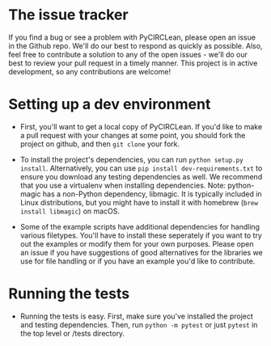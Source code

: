 The issue tracker
=================

If you find a bug or see a problem with PyCIRCLean, please open an issue in the Github
repo. We'll do our best to respond as quickly as possible. Also, feel free to contribute a solution
to any of the open issues - we'll do our best to review your pull request in a timely manner.
This project is in active development, so any contributions are welcome!


Setting up a dev environment
============================

* First, you'll want to get a local copy of PyCIRCLean. If you'd like to make a pull request
with your changes at some point, you should fork the project on github, and then `git clone`
your fork.

* To install the project's dependencies, you can run `python setup.py install`. Alternatively,
you can use `pip install dev-requirements.txt` to ensure you download any testing dependencies as well.
We recommend that you use a virtualenv when installing dependencies. Note: python-magic has a non-Python
dependency, libmagic. It is typically included in Linux distributions, but you might have to install
it with homebrew (`brew install libmagic`) on macOS.

* Some of the example scripts have additional dependencies for handling various filetypes. You'll have to
install these seperately if you want to try out the examples or modify them for your own purposes.
Please open an issue if you have suggestions of good alternatives for the libraries we use for file handling
or if you have an example you'd like to contribute.


Running the tests
=================

* Running the tests is easy. First, make sure you've installed the project and testing dependencies.
Then, run `python -m pytest` or just `pytest` in the top level or /tests directory.

